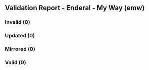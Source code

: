 ## Validation Report - Enderal - My Way (emw)


### Invalid (0)
### Updated (0)
### Mirrored (0)
### Valid (0)

